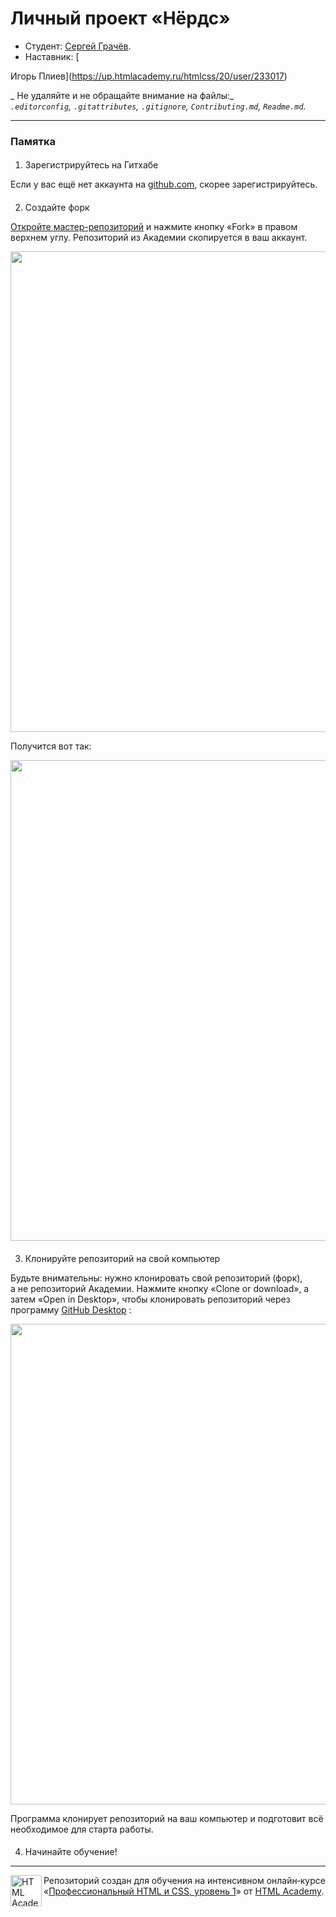 ﻿# Личный проект «Нёрдс»

* Студент: [Сергей Грачёв](https://up.htmlacademy.ru/htmlcss/20/user/669647).
* Наставник: [

Игорь Плиев](https://up.htmlacademy.ru/htmlcss/20/user/233017)

_
Не удаляйте и не обращайте внимание на файлы:_<br>
_`.editorconfig`, `.gitattributes`, `.gitignore`, `Contributing.md`, `Readme.md`._

---

### Памятка

#### 
1. Зарегистрируйтесь на Гитхабе

Если у вас ещё нет аккаунта на [github.com](https://github.com/join), скорее зарегистрируйтесь.

#### 
2. Создайте форк

[Откройте мастер-репозиторий](https://github.com/htmlacademy-htmlcss/669647-nerds) и нажмите кнопку «Fork» в правом верхнем углу. 
Репозиторий из Академии скопируется в ваш аккаунт.

<img width="769" alt="" src="https://user-images.githubusercontent.com/10909/29037924-52d1116c-7bae-11e7-9578-341106737d80.jpg">

Получится вот так:

<img width="769" alt="" src="https://user-images.githubusercontent.com/10909/29037925-53c705e0-7bae-11e7-8a3f-bad04e33575e.jpg">

#### 
3. Клонируйте репозиторий на свой компьютер


Будьте внимательны: нужно клонировать свой репозиторий (форк), а не репозиторий Академии. 
Нажмите кнопку «Clone or download», а затем «Open in Desktop», 
чтобы клонировать репозиторий через программу [GitHub Desktop](https://desktop.github.com)
:

<img width="769" alt="" src="https://user-images.githubusercontent.com/10909/29037927-54ea5116-7bae-11e7-9595-f450cdea1e1c.jpg">


Программа клонирует репозиторий на ваш компьютер и подготовит всё необходимое для старта работы.

#### 
4. Начинайте обучение!

---

<a href="https://htmlacademy.ru/intensive/htmlcss">
<img align="left" width="50" height="50" alt="HTML Academy" src="https://up.htmlacademy.ru/static/img/intensive/htmlcss/logo-for-github-2.png">
</a>

Репозиторий создан для обучения на интенсивном онлайн‑курсе «[Профессиональный HTML и CSS, уровень 1](https://htmlacademy.ru/intensive/htmlcss)» от [HTML Academy](https://htmlacademy.ru).
